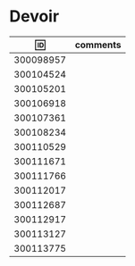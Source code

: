 # Devoir


|   :id:    | comments           |
|-----------|--------------------|
| 300098957 |                    |
| 300104524 |                    |
| 300105201 |                    |
| 300106918 |                    |
| 300107361 |                    |
| 300108234 |                    |
| 300110529 |                    |
| 300111671 |                    |
| 300111766 |                    |
| 300112017 |                    |
| 300112687 |                    |
| 300112917 |                    |
| 300113127 |                    |
| 300113775 |                    |
